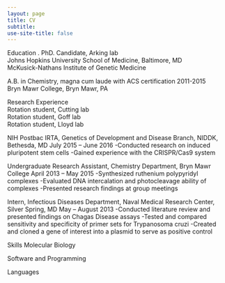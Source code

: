 ```yaml
---
layout: page
title: CV
subtitle: 
use-site-title: false
---
```


Education . 
PhD. Candidate, Arking lab   
Johns Hopkins University School of Medicine, Baltimore, MD  
McKusick-Nathans Institute of Genetic Medicine  

A.B. in Chemistry, magna cum laude with ACS certification 2011-2015  
Bryn Mawr College, Bryn Mawr, PA  

Research Experience  
Rotation student, Cutting lab  
Rotation student, Goff lab  
Rotation student, Lloyd lab  

NIH Postbac IRTA, Genetics of Development and Disease Branch, NIDDK, Bethesda, MD		July 2015 – June 2016 
		-Conducted research on induced pluripotent stem cells
		-Gained experience with the CRISPR/Cas9 system

Undergraduate Research Assistant, Chemistry Department, Bryn Mawr College		April 2013 – May 2015 
		-Synthesized ruthenium polypyridyl complexes
		-Evaluated DNA intercalation and photocleavage ability of complexes
		-Presented research findings at group meetings



Intern, Infectious Diseases Department, Naval Medical Research Center, Silver Spring, MD		May – August 2013
		-Conducted literature review and presented findings on Chagas Disease assays
		-Tested and compared sensitivity and specificity of primer sets for Trypanosoma cruzi
		-Created and cloned a gene of interest into a plasmid to serve as positive control







Skills
Molecular Biology

Software and Programming

Languages
